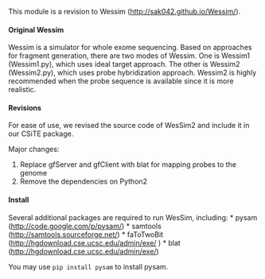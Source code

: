 This module is a revision to Wessim (http://sak042.github.io/Wessim/).

#### Original Wessim
Wessim is a simulator for whole exome sequencing.
Based on approaches for fragment generation, there are two modes of Wessim.
One is Wessim1 (Wessim1.py), which uses ideal target approach.
The other is Wessim2 (Wessim2.py), which uses probe hybridization approach.
Wessim2 is highly recommended when the probe sequence is available since it is more realistic.

#### Revisions
For ease of use, we revised the source code of WesSim2 and include it in our CSiTE package.  

Major changes:
1. Replace gfServer and gfClient with blat for mapping probes to the genome
2. Remove the dependencies on  Python2                                                                                                                                                      

#### Install
Several additional packages are required to run WesSim, including:
	* pysam (http://code.google.com/p/pysam/)
	* samtools (http://samtools.sourceforge.net/)
	* faToTwoBit (http://hgdownload.cse.ucsc.edu/admin/exe/ )
	* blat (http://hgdownload.cse.ucsc.edu/admin/exe/)

You may use `pip install pysam` to install pysam. 
